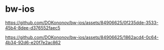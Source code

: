 # bw-ios

https://github.com/DOKononov/bw-ios/assets/84906625/0f235dde-3533-45b4-8dee-d376552faec5



https://github.com/DOKononov/bw-ios/assets/84906625/1862acd4-0c64-4b34-92d6-e20f7e2ac862

